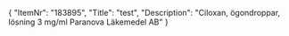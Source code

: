 {
  "ItemNr": "183895",
  "Title": "test",
  "Description": "Ciloxan, ögondroppar, lösning 3 mg/ml Paranova Läkemedel AB"
}